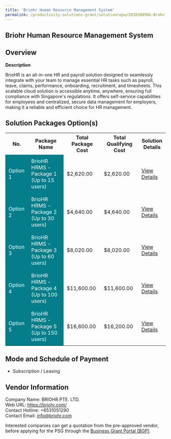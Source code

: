 ```yaml
---
title: 'Briohr Human Resource Management System'
permalink: /productivity-solutions-grant/solutionrepo/201838899G-Brohr-HR-MGT-Systm-G
---
```


## Briohr Human Resource Management System

## Overview

**Description**

BrioHR is an all-in-one HR and payroll solution designed to seamlessly integrate with your team to manage essential HR tasks such as payroll, leave, claims, performance, onboarding, recruitment, and timesheets. This scalable cloud solution is accessible anytime, anywhere, ensuring full compliance with Singapore's regulations. It offers self-service capabilities for employees and centralized, secure data management for employers, making it a reliable and efficient choice for HR management.

## Solution Packages Option(s)

<table>
<tr>
<th><b>No.</b></th>
<th><b>Package Name</b></th>
<th><b>Total Package Cost</b></th>
<th><b>Total Qualifying Cost</b></th>
<th><b>Solution Details</b></th>
</tr>
<tr>
<td style='padding: 10px; background-color: #037E8A; color: #FFFFFF;'>Option 1</td>
<td style='padding: 10px; background-color: #037E8A; color: #FFFFFF;'>BrioHR HRMS - Package 1 (Up to 15 users)</td>
<td style='padding: 10px;'>$2,620.00</td>
<td style='padding: 10px;'>$2,620.00</td>
<td style='padding: 10px;'><a href='/psg/201838899G_20230087_17102024_Desensitised_Annex3_Part1.pdf' target='_blank'>View Details</a></td>
</tr>
<tr>
<td style='padding: 10px; background-color: #037E8A; color: #FFFFFF;'>Option 2</td>
<td style='padding: 10px; background-color: #037E8A; color: #FFFFFF;'>BrioHR HRMS - Package 2 (Up to 30 users)</td>
<td style='padding: 10px;'>$4,640.00</td>
<td style='padding: 10px;'>$4,640.00</td>
<td style='padding: 10px;'><a href='/psg/201838899G_20230087_17102024_Desensitised_Annex3_Part2.pdf' target='_blank'>View Details</a></td>
</tr>
<tr>
<td style='padding: 10px; background-color: #037E8A; color: #FFFFFF;'>Option 3</td>
<td style='padding: 10px; background-color: #037E8A; color: #FFFFFF;'>BrioHR HRMS - Package 3 (Up to 60 users)</td>
<td style='padding: 10px;'>$8,020.00</td>
<td style='padding: 10px;'>$8,020.00</td>
<td style='padding: 10px;'><a href='/psg/201838899G_20230087_17102024_Desensitised_Annex3_Part3.pdf' target='_blank'>View Details</a></td>
</tr>
<tr>
<td style='padding: 10px; background-color: #037E8A; color: #FFFFFF;'>Option 4</td>
<td style='padding: 10px; background-color: #037E8A; color: #FFFFFF;'>BrioHR HRMS - Package 4 (Up to 100 users)</td>
<td style='padding: 10px;'>$11,600.00</td>
<td style='padding: 10px;'>$11,600.00</td>
<td style='padding: 10px;'><a href='/psg/201838899G_20230087_17102024_Desensitised_Annex3_Part4.pdf' target='_blank'>View Details</a></td>
</tr>
<tr>
<td style='padding: 10px; background-color: #037E8A; color: #FFFFFF;'>Option 5</td>
<td style='padding: 10px; background-color: #037E8A; color: #FFFFFF;'>BrioHR HRMS - Package 5 (Up to 150 users)</td>
<td style='padding: 10px;'>$16,600.00</td>
<td style='padding: 10px;'>$16,200.00</td>
<td style='padding: 10px;'><a href='/psg/201838899G_20230087_17102024_Desensitised_Annex3_Part5.pdf' target='_blank'>View Details</a></td>
</tr>
</table>

## Mode and Schedule of Payment

 - Subscription / Leasing

## Vendor Information

 Company Name: BRIOHR PTE. LTD.<br>Web URL: https://briohr.com/ <br>Contact Hotline: +6531051290 <br>Contact Email: info@briohr.com <br>

Interested companies can get a quotation from the pre-approved vendor, before applying for the PSG through the <a href='https://www.businessgrants.gov.sg/' target='_blank' rel='noopener'>Business Grant Portal (BGP)</a>.

<script src="/jquery/resize-tables.js"></script>
